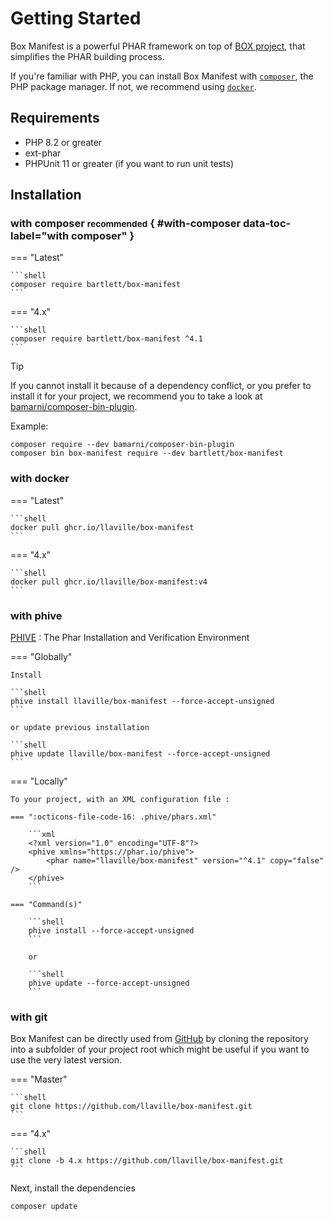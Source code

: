 <!-- markdownlint-disable MD013 MD028 MD033 MD046 -->
# Getting Started

Box Manifest is a powerful PHAR framework on top of [BOX project][box-project], that simplifies the PHAR building process.

If you're familiar with PHP, you can install Box Manifest with [`composer`][composer], the PHP package manager.
If not, we recommend using [`docker`][docker].

## Requirements

* PHP 8.2 or greater
* ext-phar
* PHPUnit 11 or greater (if you want to run unit tests)

## Installation

### with composer <small>recommended</small> { #with-composer data-toc-label="with composer" }

=== "Latest"

    ```shell
    composer require bartlett/box-manifest
    ```

=== "4.x"

    ```shell
    composer require bartlett/box-manifest ^4.1
    ```

> [!TIP]
>
> If you cannot install it because of a dependency conflict, or you prefer to install it for your project, we recommend
> you to take a look at [bamarni/composer-bin-plugin][bamarni/composer-bin-plugin].
>
> Example:
>
> ```shell
> composer require --dev bamarni/composer-bin-plugin
> composer bin box-manifest require --dev bartlett/box-manifest
> ```

### with docker

=== "Latest"

    ```shell
    docker pull ghcr.io/llaville/box-manifest
    ```

=== "4.x"

    ```shell
    docker pull ghcr.io/llaville/box-manifest:v4
    ```

### with phive

[PHIVE][phive] : The Phar Installation and Verification Environment

=== "Globally"

    Install

    ```shell
    phive install llaville/box-manifest --force-accept-unsigned
    ```

    or update previous installation

    ```shell
    phive update llaville/box-manifest --force-accept-unsigned
    ```

=== "Locally"

    To your project, with an XML configuration file :

    === ":octicons-file-code-16: .phive/phars.xml"

        ```xml
        <?xml version="1.0" encoding="UTF-8"?>
        <phive xmlns="https://phar.io/phive">
            <phar name="llaville/box-manifest" version="^4.1" copy="false" />
        </phive>
        ```

    === "Command(s)"

        ```shell
        phive install --force-accept-unsigned
        ```

        or

        ```shell
        phive update --force-accept-unsigned
        ```

### with git

Box Manifest can be directly used from [GitHub][github-repo] by cloning the repository into a subfolder of your project root
which might be useful if you want to use the very latest version.

=== "Master"

    ```shell
    git clone https://github.com/llaville/box-manifest.git
    ```

=== "4.x"

    ```shell
    git clone -b 4.x https://github.com/llaville/box-manifest.git
    ```

Next, install the dependencies

```shell
composer update
```

[box-project]: https://github.com/box-project/box
[bamarni/composer-bin-plugin]: https://github.com/bamarni/composer-bin-plugin
[composer]: https://getcomposer.org/
[docker]: https://docs.docker.com/get-docker/
[phive]: https://github.com/phar-io/phive
[github-repo]: https://github.com/llaville/box-manifest.git
